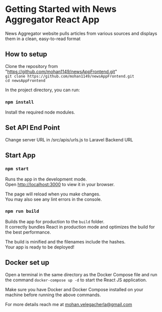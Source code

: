 # Getting Started with News Aggregator React App


News Aggregator website pulls articles from various sources and displays them in a clean,
easy-to-read format

## How to setup

Clone the repository from "https://github.com/mohan1149/newsAppFrontend.git"   
`git clone https://github.com/mohan1149/newsAppFrontend.git`  
`cd newsAppFrontend`   

In the project directory, you can run:

### `npm install`

Install the required node modules.

## Set API End Point 

Change server URL in /src/apis/urls.js to Laravel Backend URL

## Start App

### `npm start`

Runs the app in the development mode.\
Open [http://localhost:3000](http://localhost:3000) to view it in your browser.

The page will reload when you make changes.\
You may also see any lint errors in the console.


### `npm run build`

Builds the app for production to the `build` folder.\
It correctly bundles React in production mode and optimizes the build for the best performance.

The build is minified and the filenames include the hashes.\
Your app is ready to be deployed!

## Docker set up
Open a terminal in the same directory as the Docker Compose file and run the command `docker-compose up -d`  to start the React JS application. 

Make sure you have Docker and Docker Compose installed on your machine before running the above commands.  

For more details reach me at mohan.velegacherla@gmail.com